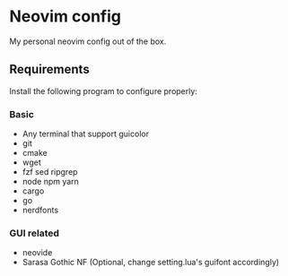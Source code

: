 # Neovim config

My personal neovim config out of the box.

## Requirements

Install the following program to configure properly:

### Basic

-   Any terminal that support guicolor
-   git
-   cmake
-   wget
-   fzf sed ripgrep
-   node npm yarn
-   cargo
-   go
-   nerdfonts

### GUI related

-   neovide
-   Sarasa Gothic NF (Optional, change setting.lua's guifont accordingly)
